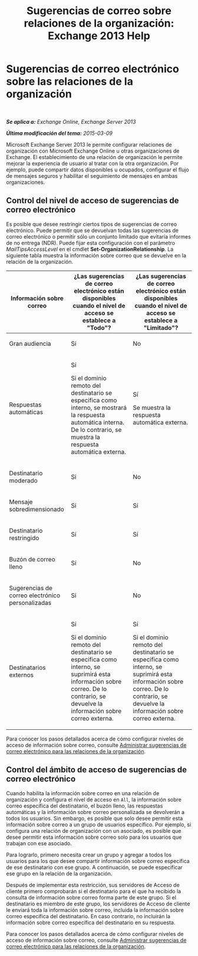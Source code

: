 ﻿---
title: 'Sugerencias de correo sobre relaciones de la organización: Exchange 2013 Help'
TOCTitle: Sugerencias de correo electrónico sobre las relaciones de la organización
ms:assetid: 1784256f-abe1-4503-b8c4-26d544b73452
ms:mtpsurl: https://technet.microsoft.com/es-es/library/JJ670165(v=EXCHG.150)
ms:contentKeyID: 49895493
ms.date: 05/22/2018
mtps_version: v=EXCHG.150
ms.translationtype: MT
---

# Sugerencias de correo electrónico sobre las relaciones de la organización

 

_**Se aplica a:** Exchange Online, Exchange Server 2013_

_**Última modificación del tema:** 2015-03-09_

Microsoft Exchange Server 2013 le permite configurar relaciones de organización con Microsoft Exchange Online u otras organizaciones de Exchange. El establecimiento de una relación de organización le permite mejorar la experiencia de usuario al tratar con la otra organización. Por ejemplo, puede compartir datos disponibles u ocupados, configurar el flujo de mensajes seguros y habilitar el seguimiento de mensajes en ambas organizaciones.

## Control del nivel de acceso de sugerencias de correo electrónico

Es posible que desee restringir ciertos tipos de sugerencias de correo electrónico. Puede permitir que se devuelvan todas las sugerencias de correo electrónico o permitir sólo un conjunto limitado que evitaría informes de no entrega (NDR). Puede fijar esta configuración con el parámetro *MailTipsAccessLevel* en el cmdlet **Set-OrganizationRelationship**. La siguiente tabla muestra la información sobre correo que se devuelve en la relación de la organización.


<table>
<colgroup>
<col style="width: 33%" />
<col style="width: 33%" />
<col style="width: 33%" />
</colgroup>
<thead>
<tr class="header">
<th>Información sobre correo</th>
<th>¿Las sugerencias de correo electrónico están disponibles cuando el nivel de acceso se establece a &quot;Todo&quot;?</th>
<th>¿Las sugerencias de correo electrónico están disponibles cuando el nivel de acceso se establece a &quot;Limitado&quot;?</th>
</tr>
</thead>
<tbody>
<tr class="odd">
<td><p>Gran audiencia</p></td>
<td><p>Sí</p></td>
<td><p>No</p></td>
</tr>
<tr class="even">
<td><p>Respuestas automáticas</p></td>
<td><p>Sí</p>
<p>Si el dominio remoto del destinatario se especifica como interno, se mostrará la respuesta automática interna. De lo contrario, se muestra la respuesta automática externa.</p></td>
<td><p>Sí</p>
<p>Se muestra la respuesta automática externa.</p></td>
</tr>
<tr class="odd">
<td><p>Destinatario moderado</p></td>
<td><p>Sí</p></td>
<td><p>No</p></td>
</tr>
<tr class="even">
<td><p>Mensaje sobredimensionado</p></td>
<td><p>Sí</p></td>
<td><p>Sí</p></td>
</tr>
<tr class="odd">
<td><p>Destinatario restringido</p></td>
<td><p>Sí</p></td>
<td><p>Sí</p></td>
</tr>
<tr class="even">
<td><p>Buzón de correo lleno</p></td>
<td><p>Sí</p></td>
<td><p>No</p></td>
</tr>
<tr class="odd">
<td><p>Sugerencias de correo electrónico personalizadas</p></td>
<td><p>Sí</p></td>
<td><p>No</p></td>
</tr>
<tr class="even">
<td><p>Destinatarios externos</p></td>
<td><p>Sí</p>
<p>Si el dominio remoto del destinatario se especifica como interno, se suprimirá esta información sobre correo. De lo contrario, se devuelve la información sobre correo externa.</p></td>
<td><p>Sí</p>
<p>Si el dominio remoto del destinatario se especifica como interno, se suprimirá esta información sobre correo. De lo contrario, se devuelve la información sobre correo externa.</p></td>
</tr>
</tbody>
</table>


Para conocer los pasos detallados acerca de cómo configurar niveles de acceso de información sobre correo, consulte [Administrar sugerencias de correo electrónico para las relaciones de la organización](manage-mailtips-for-organization-relationships-exchange-2013-help.md).

## Control del ámbito de acceso de sugerencias de correo electrónico

Cuando habilita la información sobre correo en una relación de organización y configura el nivel de acceso en `All`, la información sobre correo específica del destinatario, el buzón lleno, las respuestas automáticas y la información sobre correo personalizada se devolverán a todos los usuarios. Sin embargo, es posible que solo desee permitir esta información sobre correo a un grupo de usuarios específico. Por ejemplo, si configura una relación de organización con un asociado, es posible que desee permitir esta información sobre correo solo para los usuarios que trabajan con ese asociado.

Para lograrlo, primero necesita crear un grupo y agregar a todos los usuarios para los que desee compartir información sobre correo específica de ese destinatario con ese grupo. A continuación, se puede especificar ese grupo en la relación de la organización.

Después de implementar esta restricción, sus servidores de Acceso de cliente primero comprobarán si el destinatario para el que ha recibido la consulta de información sobre correo forma parte de este grupo. Si el destinatario es miembro de este grupo, los servidores de Acceso de cliente le enviará toda la información sobre correo, incluida la información sobre correo específica del destinatario. En caso contrario, no incluirán la información sobre correo específica del destinatario en su respuesta.

Para conocer los pasos detallados acerca de cómo configurar niveles de acceso de información sobre correo, consulte [Administrar sugerencias de correo electrónico para las relaciones de la organización](manage-mailtips-for-organization-relationships-exchange-2013-help.md).

